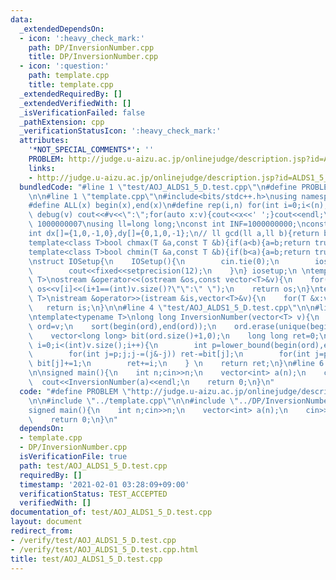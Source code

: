 ```yaml
---
data:
  _extendedDependsOn:
  - icon: ':heavy_check_mark:'
    path: DP/InversionNumber.cpp
    title: DP/InversionNumber.cpp
  - icon: ':question:'
    path: template.cpp
    title: template.cpp
  _extendedRequiredBy: []
  _extendedVerifiedWith: []
  _isVerificationFailed: false
  _pathExtension: cpp
  _verificationStatusIcon: ':heavy_check_mark:'
  attributes:
    '*NOT_SPECIAL_COMMENTS*': ''
    PROBLEM: http://judge.u-aizu.ac.jp/onlinejudge/description.jsp?id=ALDS1_5_D
    links:
    - http://judge.u-aizu.ac.jp/onlinejudge/description.jsp?id=ALDS1_5_D
  bundledCode: "#line 1 \"test/AOJ_ALDS1_5_D.test.cpp\"\n#define PROBLEM \"http://judge.u-aizu.ac.jp/onlinejudge/description.jsp?id=ALDS1_5_D\"\
    \n\n#line 1 \"template.cpp\"\n#include<bits/stdc++.h>\nusing namespace std;\n\
    #define ALL(x) begin(x),end(x)\n#define rep(i,n) for(int i=0;i<(n);i++)\n#define\
    \ debug(v) cout<<#v<<\":\";for(auto x:v){cout<<x<<' ';}cout<<endl;\n#define mod\
    \ 1000000007\nusing ll=long long;\nconst int INF=1000000000;\nconst ll LINF=1001002003004005006ll;\n\
    int dx[]={1,0,-1,0},dy[]={0,1,0,-1};\n// ll gcd(ll a,ll b){return b?gcd(b,a%b):a;}\n\
    template<class T>bool chmax(T &a,const T &b){if(a<b){a=b;return true;}return false;}\n\
    template<class T>bool chmin(T &a,const T &b){if(b<a){a=b;return true;}return false;}\n\
    \nstruct IOSetup{\n    IOSetup(){\n        cin.tie(0);\n        ios::sync_with_stdio(0);\n\
    \        cout<<fixed<<setprecision(12);\n    }\n} iosetup;\n \ntemplate<typename\
    \ T>\nostream &operator<<(ostream &os,const vector<T>&v){\n    for(int i=0;i<(int)v.size();i++)\
    \ os<<v[i]<<(i+1==(int)v.size()?\"\":\" \");\n    return os;\n}\ntemplate<typename\
    \ T>\nistream &operator>>(istream &is,vector<T>&v){\n    for(T &x:v)is>>x;\n \
    \   return is;\n}\n\n#line 4 \"test/AOJ_ALDS1_5_D.test.cpp\"\n\n#line 1 \"DP/InversionNumber.cpp\"\
    \ntemplate<typename T>\nlong long InversionNumber(vector<T> v){\n    vector<T>\
    \ ord=v;\n    sort(begin(ord),end(ord));\n    ord.erase(unique(begin(ord),end(ord)),end(ord));\n\
    \    vector<long long> bit(ord.size()+1,0);\n    long long ret=0;\n    for(int\
    \ i=0;i<(int)v.size();i++){\n        int p=lower_bound(begin(ord),end(ord),v[i])-begin(ord)+1;\n\
    \        for(int j=p;j;j-=(j&-j)) ret-=bit[j];\n        for(int j=p;j<=(int)ord.size();j+=(j&-j))\
    \ bit[j]+=1;\n        ret+=i;\n    } \n    return ret;\n}\n#line 6 \"test/AOJ_ALDS1_5_D.test.cpp\"\
    \n\nsigned main(){\n    int n;cin>>n;\n    vector<int> a(n);\n    cin>>a;\n  \
    \  cout<<InversionNumber(a)<<endl;\n    return 0;\n}\n"
  code: "#define PROBLEM \"http://judge.u-aizu.ac.jp/onlinejudge/description.jsp?id=ALDS1_5_D\"\
    \n\n#include \"../template.cpp\"\n\n#include \"../DP/InversionNumber.cpp\"\n\n\
    signed main(){\n    int n;cin>>n;\n    vector<int> a(n);\n    cin>>a;\n    cout<<InversionNumber(a)<<endl;\n\
    \    return 0;\n}\n"
  dependsOn:
  - template.cpp
  - DP/InversionNumber.cpp
  isVerificationFile: true
  path: test/AOJ_ALDS1_5_D.test.cpp
  requiredBy: []
  timestamp: '2021-02-01 03:28:09+09:00'
  verificationStatus: TEST_ACCEPTED
  verifiedWith: []
documentation_of: test/AOJ_ALDS1_5_D.test.cpp
layout: document
redirect_from:
- /verify/test/AOJ_ALDS1_5_D.test.cpp
- /verify/test/AOJ_ALDS1_5_D.test.cpp.html
title: test/AOJ_ALDS1_5_D.test.cpp
---
```

